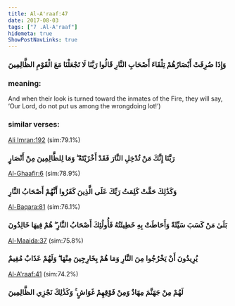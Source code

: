 ```yaml
---
title: Al-A'raaf:47
date: 2017-08-03
tags: ["7 .Al-A'raaf"]
hidemeta: true 
ShowPostNavLinks: true 
---
```

### وَإِذَا صُرِفَتْ أَبْصَارُهُمْ تِلْقَاءَ أَصْحَابِ النَّارِ قَالُوا رَبَّنَا لَا تَجْعَلْنَا مَعَ الْقَوْمِ الظَّالِمِينَ
### meaning: 
And when their look is turned toward the inmates of the Fire, they will say, ‘Our Lord, do not put us among the wrongdoing lot!’)
### similar verses: 

[Ali Imran:192](/3/192) (sim:79.1%)

### رَبَّنَا إِنَّكَ مَنْ تُدْخِلِ النَّارَ فَقَدْ أَخْزَيْتَهُ ۖ وَمَا لِلظَّالِمِينَ مِنْ أَنْصَارٍ

[Al-Ghaafir:6](/40/6) (sim:78.9%)

### وَكَذَٰلِكَ حَقَّتْ كَلِمَتُ رَبِّكَ عَلَى الَّذِينَ كَفَرُوا أَنَّهُمْ أَصْحَابُ النَّارِ

[Al-Baqara:81](/2/81) (sim:76.1%)

### بَلَىٰ مَنْ كَسَبَ سَيِّئَةً وَأَحَاطَتْ بِهِ خَطِيئَتُهُ فَأُولَٰئِكَ أَصْحَابُ النَّارِ ۖ هُمْ فِيهَا خَالِدُونَ

[Al-Maaida:37](/5/37) (sim:75.8%)

### يُرِيدُونَ أَنْ يَخْرُجُوا مِنَ النَّارِ وَمَا هُمْ بِخَارِجِينَ مِنْهَا ۖ وَلَهُمْ عَذَابٌ مُقِيمٌ

[Al-A'raaf:41](/7/41) (sim:74.2%)

### لَهُمْ مِنْ جَهَنَّمَ مِهَادٌ وَمِنْ فَوْقِهِمْ غَوَاشٍ ۚ وَكَذَٰلِكَ نَجْزِي الظَّالِمِينَ
